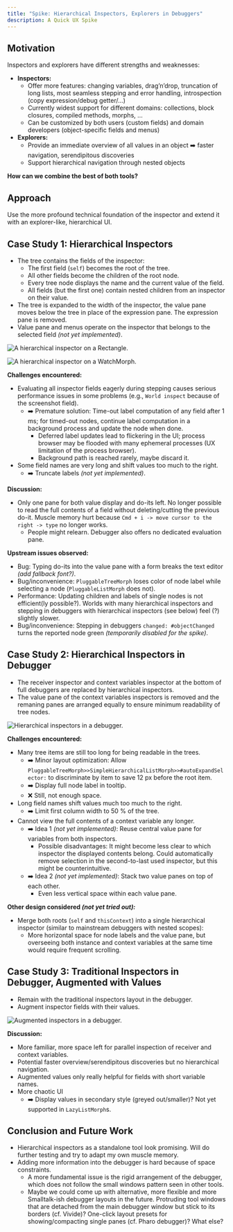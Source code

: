 ```yaml
---
title: "Spike: Hierarchical Inspectors, Explorers in Debuggers"
description: A Quick UX Spike
---
```


## Motivation

Inspectors and explorers have different strengths and weaknesses:

- **Inspectors:**
  - Offer more features: changing variables, drag’n’drop, truncation of long lists, most seamless stepping and error handling, introspection (copy expression/debug getter/…)
  - Currently widest support for different domains: collections, block closures, compiled methods, morphs, …
  - Can be customized by both users (custom fields) and domain developers (object-specific fields and menus)
- **Explorers:**
  - Provide an immediate overview of all values in an object ➡️ faster navigation, serendipitous discoveries
  - Support hierarchical navigation through nested objects

**How can we combine the best of both tools?**

## Approach

Use the more profound technical foundation of the inspector and extend it with an explorer-like, hierarchical UI.

## Case Study 1: Hierarchical Inspectors

- The tree contains the fields of the inspector:
  - The first field (`self`) becomes the root of the tree.
  - All other fields become the children of the root node.
  - Every tree node displays the name and the current value of the field.
  - All fields (but the first one) contain nested children from an inspector on their value.
- The tree is expanded to the width of the inspector, the value pane moves below the tree in place of the expression pane. The expression pane is removed.
- Value pane and menus operate on the inspector that belongs to the selected field *(not yet implemented)*.

![A hierarchical inspector on a `Rectangle`.](./hierarchical-inspector.png)

![A hierarchical inspector on a `WatchMorph`.](./hierarchical-inspector-morph.png)

**Challenges encountered:**

- Evaluating all inspector fields eagerly during stepping causes serious performance issues in some problems (e.g., `World inspect` because of the screenshot field).
  - ➡️ Premature solution: Time-out label computation of any field after 1 ms; for timed-out nodes, continue label computation in a background process and update the node when done.
    - Deferred label updates lead to flickering in the UI; process browser may be flooded with many ephemeral processes (UX limitation of the process browser).
    - Background path is reached rarely, maybe discard it.
- Some field names are very long and shift values too much to the right.
  - ➡️ Truncate labels *(not yet implemented)*.

**Discussion:**

- Only one pane for both value display and do-its left. No longer possible to read the full contents of a field without deleting/cutting the previous do-it. Muscle memory hurt because `Cmd + i -> move cursor to the right -> type` no longer works.
  - People might relearn. Debugger also offers no dedicated evaluation pane.

**Upstream issues observed:**

- Bug: Typing do-its into the value pane with a form breaks the text editor *(add fallback font?)*.
- Bug/inconvenience: `PluggableTreeMorph` loses color of node label while selecting a node (`PluggableListMorph` does not).
- Performance: Updating children and labels of single nodes is not efficient(ly possible?). Worlds with many hierarchical inspectors and stepping in debuggers with hierarchical inspectors (see below) feel (?) slightly slower.
- Bug/inconvenience: Stepping in debuggers `changed: #objectChanged` turns the reported node green *(temporarily disabled for the spike)*.

## Case Study 2: Hierarchical Inspectors in Debugger

- The receiver inspector and context variables inspector at the bottom of full debuggers are replaced by hierarchical inspectors.
- The value pane of the context variables inspectors is removed and the remaning panes are arranged equally to ensure minimum readability of tree nodes.

![Hierarchical inspectors in a debugger.](./debugger-hierarchical-inspectors-1.png)

**Challenges encountered:**

- Many tree items are still too long for being readable in the trees.
  - ➡️ Minor layout optimization: Allow `PluggableTreeMorph>>SimpleHierarchicalListMorph>>#autoExpandSelector:` to discriminate by item to save 12 px before the root item.
  - ➡️ Display full node label in tooltip.
  - ❌ Still, not enough space.
- Long field names shift values much too much to the right.
  - ➡️ Limit first column width to 50 % of the tree.
- Cannot view the full contents of a context variable any longer.
  - ➡️ Idea 1 *(not yet implemented)*: Reuse central value pane for variables from both inspectors.
    - Possible disadvantages: It might become less clear to which inspector the displayed contents belong. Could automatically remove selection in the second-to-last used inspector, but this might be counterintuitive.
  - ➡️ Idea 2 *(not yet implemented)*: Stack two value panes on top of each other.
    - Even less vertical space within each value pane.

**Other design considered *(not yet tried out):***

- Merge both roots (`self` and `thisContext`) into a single hierarchical inspector (similar to mainstream debuggers with nested scopes):
  - More horizontal space for node labels and the value pane, but overseeing both instance and context variables at the same time would require frequent scrolling.

## Case Study 3: Traditional Inspectors in Debugger, Augmented with Values

- Remain with the traditional inspectors layout in the debugger.
- Augment inspector fields with their values.

![Augmented inspectors in a debugger.](./debugger-augmented-inspectors.png)

**Discussion:**

- More familiar, more space left for parallel inspection of receiver and context variables.
- Potential faster overview/serendipitous discoveries but no hierarchical navigation.
- Augmented values only really helpful for fields with short variable names.
- More chaotic UI
  - ➡️ Display values in secondary style (greyed out/smaller)? Not yet supported in `LazyListMorph`s.

## Conclusion and Future Work

- Hierarchical inspectors as a standalone tool look promising. Will do further testing and try to adapt my own muscle memory.
- Adding more information into the debugger is hard because of space constraints.
  - A more fundamental issue is the rigid arrangement of the debugger, which does not follow the small windows pattern seen in other tools.
  - Maybe we could come up with alternative, more flexible and more Smalltalk-ish debugger layouts in the future. Protruding tool windows that are detached from the main debugger window but stick to its borders (cf. Vivide)? One-click layout presets for showing/compacting single panes (cf. Pharo debugger)? What else?